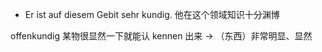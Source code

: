 - Er ist auf diesem Gebit sehr kundig. 他在这个领域知识十分渊博


offenkundig
某物很显然一下就能认 kennen 出来 -> （东西）非常明显、显然